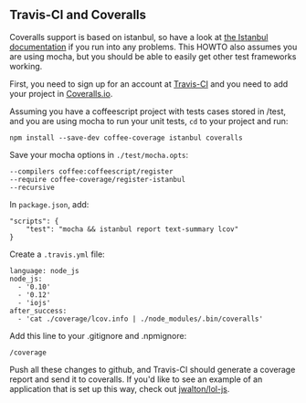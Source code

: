Travis-CI and Coveralls
-----------------------

Coveralls support is based on istanbul, so have a look at
[the Istanbul documentation](./HOWTO-istanbul.md) if you run into any problems.  This
HOWTO also assumes you are using mocha, but you should be able to easily get other test frameworks
working.

First, you need to sign up for an account at [Travis-CI](https://travis-ci.org/) and you need
to add your project in [Coveralls.io](https://coveralls.io/).

Assuming you have a coffeescript project with tests cases stored in /test, and you are using
mocha to run your unit tests, `cd` to your project and run:

    npm install --save-dev coffee-coverage istanbul coveralls

Save your mocha options in `./test/mocha.opts`:

    --compilers coffee:coffeescript/register
    --require coffee-coverage/register-istanbul
    --recursive

In `package.json`, add:

    "scripts": {
        "test": "mocha && istanbul report text-summary lcov"
    }

Create a `.travis.yml` file:

    language: node_js
    node_js:
      - '0.10'
      - '0.12'
      - 'iojs'
    after_success:
      - 'cat ./coverage/lcov.info | ./node_modules/.bin/coveralls'

Add this line to your .gitignore and .npmignore:

    /coverage

Push all these changes to github, and Travis-CI should generate a coverage report and send it to
coveralls.  If you'd like to see an example of an application that is set up this way, check out
[jwalton/lol-js](https://github.com/jwalton/lol-js).